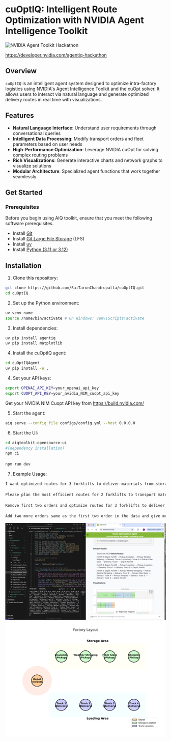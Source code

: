 # cuOptIQ: Intelligent Route Optimization with NVIDIA Agent Intelligence Toolkit

![NVIDIA Agent Toolkit Hackathon](https://img.shields.io/badge/NVIDIA-Agent%20Toolkit%20Hackathon-76B900?style=for-the-badge&logo=nvidia&logoColor=white)

https://developer.nvidia.com/agentiq-hackathon

## Overview

`cuOptIQ` is an intelligent agent system designed to optimize intra-factory logistics using NVIDIA's Agent Intelligence Toolkit and the cuOpt solver. It allows users to interact via natural language and generate optimized delivery routes in real time with visualizations.


## Features

- **Natural Language Interface**: Understand user requirements through conversational queries
- **Intelligent Data Processing**: Modify transport orders and fleet parameters based on user needs
- **High-Performance Optimization**: Leverage NVIDIA cuOpt for solving complex routing problems
- **Rich Visualizations**: Generate interactive charts and network graphs to visualize solutions
- **Modular Architecture**: Specialized agent functions that work together seamlessly

## Get Started

### Prerequisites

Before you begin using AIQ toolkit, ensure that you meet the following software prerequisites.

- Install [Git](https://git-scm.com/)
- Install [Git Large File Storage](https://git-lfs.github.com/) (LFS)
- Install [uv](https://docs.astral.sh/uv/getting-started/installation/)
- Install [Python (3.11 or 3.12)](https://www.python.org/downloads/)
## Installation

1. Clone this repository:
```bash
git clone https://github.com/SaiTarunChandrupatla/cuOptIQ.git
cd cuOptIQ
``` 

2. Set up the Python environment:
```bash
uv venv name
source /name/bin/activate # On Windows: venv\Scripts\activate
```

3. Install dependencies:
```bash
uv pip install agentiq
uv pip install matplotlib
``` 

4. Install the cuOptIQ agent:
```bash
cd cuOptIQAgent
uv pip install -e .
``` 

4. Set your API keys:
```bash
export OPENAI_API_KEY=your_openai_api_key
export CUOPT_API_KEY=your_nvidia_NIM_cuopt_api_key
```         
Get your NVIDIA NIM Cuopt API key from https://build.nvidia.com/

5. Start the agent:
```bash
aiq serve --config_file configs/config.yml --host 0.0.0.0 
``` 

6. Start the UI:
```bash
cd aiqtoolkit-opensource-ui
#(dependency installation)
npm ci 

npm run dev
``` 

7. Example Usage:
```bash
I want optimized routes for 3 forklifts to deliver materials from storage locations to trucks. Each forklift should carry 2 items at a time.

Please plan the most efficient routes for 2 forklifts to transport materials from storage zones to the trucks, with each forklift limited to carrying 3 items

Remove first two orders and optimize routes for 3 forklifts to deliver materials from storage locations to trucks. Each forklift should carry 2 items at a time.

Add two more orders same as the first two order in the data and give me the optimized routes for 4 forklifts to deliver materials from storage locations to trucks. Each forklift should carry 2 items at a time.
```

![cuOptIQ Demo](assets/linkedincuopt.png)
![Factory Layout](assets/factory_layout.png)



